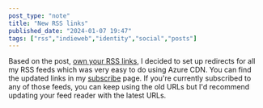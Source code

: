 ```yaml
---
post_type: "note" 
title: "New RSS links"
published_date: "2024-01-07 19:47"
tags: ["rss","indieweb","identity","social","posts"]
---
```


Based on the post, [own your RSS links](/responses/own-your-rss-links), I decided to set up redirects for all my RSS feeds which was very easy to do using Azure CDN. You can find the updated links in my [subscribe](/subscribe) page. If you're currently subscribed to any of those feeds, you can keep using the old URLs but I'd recommend updating your feed reader with the latest URLs. 